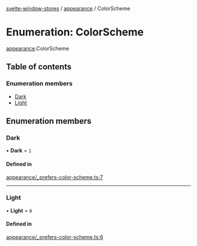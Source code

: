 [svelte-window-stores](../README.md) / [appearance](../modules/appearance.md) / ColorScheme

# Enumeration: ColorScheme

[appearance](../modules/appearance.md).ColorScheme

## Table of contents

### Enumeration members

- [Dark](appearance.ColorScheme.md#dark)
- [Light](appearance.ColorScheme.md#light)

## Enumeration members

### Dark

• **Dark** = `1`

#### Defined in

[appearance/_prefers-color-scheme.ts:7](https://github.com/cdellacqua/svelte-window-stores/blob/main/src/lib/appearance/_prefers-color-scheme.ts#L7)

___

### Light

• **Light** = `0`

#### Defined in

[appearance/_prefers-color-scheme.ts:6](https://github.com/cdellacqua/svelte-window-stores/blob/main/src/lib/appearance/_prefers-color-scheme.ts#L6)

